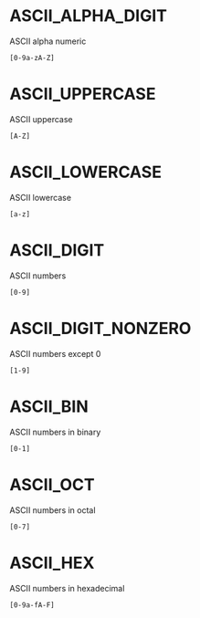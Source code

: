# ASCII_ALPHA_DIGIT
ASCII alpha numeric

```ygg
[0-9a-zA-Z]
```

# ASCII_UPPERCASE
ASCII uppercase

```ygg
[A-Z]
```

# ASCII_LOWERCASE
ASCII lowercase

```ygg
[a-z]
```


# ASCII_DIGIT
ASCII numbers

```ygg
[0-9]
```


# ASCII_DIGIT_NONZERO
ASCII numbers except 0

```ygg
[1-9]
```

# ASCII_BIN
ASCII numbers in binary

```ygg
[0-1]
```

# ASCII_OCT
ASCII numbers in octal

```ygg
[0-7]
```


# ASCII_HEX
ASCII numbers in hexadecimal

```ygg
[0-9a-fA-F]
```
